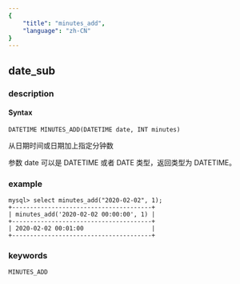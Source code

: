 ```yaml
---
{
    "title": "minutes_add",
    "language": "zh-CN"
}
---
```


<!-- 
Licensed to the Apache Software Foundation (ASF) under one
or more contributor license agreements.  See the NOTICE file
distributed with this work for additional information
regarding copyright ownership.  The ASF licenses this file
to you under the Apache License, Version 2.0 (the
"License"); you may not use this file except in compliance
with the License.  You may obtain a copy of the License at

  http://www.apache.org/licenses/LICENSE-2.0

Unless required by applicable law or agreed to in writing,
software distributed under the License is distributed on an
"AS IS" BASIS, WITHOUT WARRANTIES OR CONDITIONS OF ANY
KIND, either express or implied.  See the License for the
specific language governing permissions and limitations
under the License.
-->

## date_sub
### description
#### Syntax

`DATETIME MINUTES_ADD(DATETIME date, INT minutes)`

从日期时间或日期加上指定分钟数

参数 date 可以是 DATETIME 或者 DATE 类型，返回类型为 DATETIME。

### example

```
mysql> select minutes_add("2020-02-02", 1);
+---------------------------------------+
| minutes_add('2020-02-02 00:00:00', 1) |
+---------------------------------------+
| 2020-02-02 00:01:00                   |
+---------------------------------------+
```

### keywords

    MINUTES_ADD
